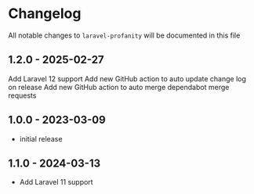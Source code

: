 # Changelog

All notable changes to `laravel-profanity` will be documented in this file

## 1.2.0 - 2025-02-27

Add Laravel 12 support
Add new GitHub action to auto update change log on release
Add new GitHub action to auto merge dependabot merge requests

## 1.0.0 - 2023-03-09

- initial release

## 1.1.0 - 2024-03-13

- Add Laravel 11 support
